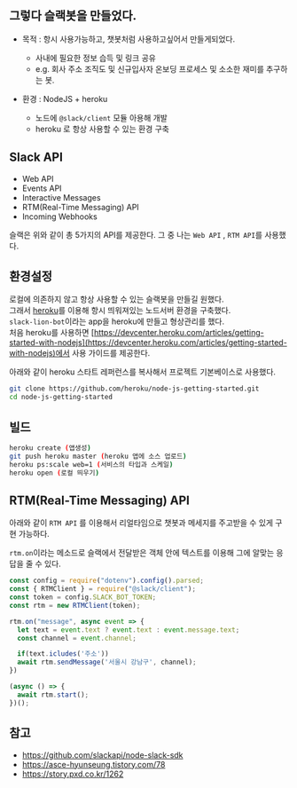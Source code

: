 ## 그렇다 슬랙봇을 만들었다.

- 목적 : 항시 사용가능하고, 챗봇처럼 사용하고싶어서 만들게되었다.
  - 사내에 필요한 정보 습득 및 링크 공유
  - e.g. 회사 주소 조직도 및 신규입사자 온보딩 프로세스 및 소소한 재미를 추구하는 봇.

- 환경 : NodeJS + heroku
  - 노드에 `@slack/client` 모듈 아용해 개발
  - heroku 로 항상 사용할 수 있는 환경 구축

## Slack API
- Web API
- Events API
- Interactive Messages
- RTM(Real-Time Messaging) API
- Incoming Webhooks

슬랙은 위와 같이 총 5가지의 API를 제공한다.
그 중 나는 `Web API` , `RTM API`를 사용했다.

## 환경설정

로컬에 의존하지 않고 항상 사용할 수 있는 슬랙봇을 만들길 원했다.  
그래서 [heroku](https://heroku.com/)를 이용해 항시 띄워져있는 노드서버 환경을 구축했다.  
`slack-lion-bot`이라는 app을 heroku에 만들고 형상관리를 했다.  
처음 heroku를 사용하면 [https://devcenter.heroku.com/articles/getting-started-with-nodejs](https://devcenter.heroku.com/articles/getting-started-with-nodejs)에서 사용 가이드를 제공한다.

아래와 같이 heroku 스타트 레퍼런스를 복사해서 프로젝트 기본베이스로 사용했다.
```sh
git clone https://github.com/heroku/node-js-getting-started.git
cd node-js-getting-started
```

## 빌드

```sh
heroku create (앱생성)
git push heroku master (heroku 앱에 소스 업로드)
heroku ps:scale web=1 (서비스의 타입과 스케일)  
heroku open (로컬 띄우기)
```

## RTM(Real-Time Messaging) API
아래와 같이 `RTM API` 를 이용해서 리얼타임으로
챗봇과 메세지를 주고받을 수 있게 구현 가능하다.

`rtm.on`이라는 메소드로 슬랙에서 전달받은 객체 안에 텍스트를
이용해 그에 알맞는 응답을 줄 수 있다.

```js
const config = require("dotenv").config().parsed;
const { RTMClient } = require("@slack/client");
const token = config.SLACK_BOT_TOKEN;
const rtm = new RTMClient(token);

rtm.on("message", async event => {
  let text = event.text ? event.text : event.message.text;
  const channel = event.channel;

  if(text.icludes('주소'))
  await rtm.sendMessage('서울시 강남구', channel);
})

(async () => {
  await rtm.start();
})();
```

## 참고
- https://github.com/slackapi/node-slack-sdk
- https://asce-hyunseung.tistory.com/78
- https://story.pxd.co.kr/1262